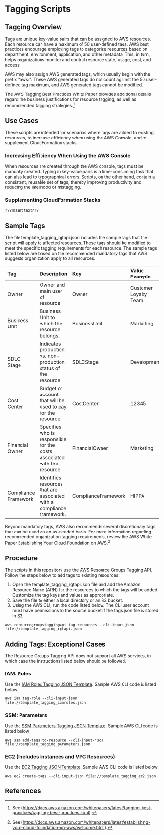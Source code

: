 # Tagging Scripts

## Tagging Overview

Tags are unique key-value pairs that can be assigned to AWS resources.  Each resource can have a maximum of 50 user-defined tags.  AWS best practices encourage employing tags to categorize resources based on department, environment, application, and other metadata.  This, in turn, helps organizations  monitor and control resource state, usage, cost, and access. 

AWS may also assign AWS generated tags, which usually begin with the prefix "aws:".  These AWS generated tags do not count against the 50 user-defined tag maximum, and AWS generated tags cannot be modified.

The AWS Tagging Best Practices White Paper provides additional details regard the business justifications for resource tagging, as well as recommended tagging strategies.[^1]

## Use Cases

These scripts are intended for scenarios where tags are added to existing resources, to increase efficiency when using the AWS Console, and to supplement CloudFormation stacks.

### Increasing Efficiency When Using the AWS Console

When resources are created through the AWS console, tags must be manually created.  Typing in key-value pairs is a time-consuming task that can also lead to typographical errors.  Scripts, on the other hand, contain a consistent, reusable set of tags, thereby improving productivity and reducing the likelihood of mistagging.

### Supplementing CloudFormation Stacks

???insert text???

## Sample Tags

The file template_tagging_rgtapi.json includes the sample tags that the script will apply to affected resources.  These tags should be modified to meet the specific tagging requirements for each resource.  The sample tags listed below are based on the recommended mandatory tags that AWS suggests organization apply to all resources.

| Tag | Description | Key | Value Example |
|:-----------------|:------------|:--------|:--------|
| Owner | Owner and main user of resource. | Owner | Customer Loyalty Team |
| Business Unit | Business Unit to which the resource belongs. | BusinessUnit | Marketing |
| SDLC Stage | Indicates production vs. non-production status of the resource. | SDLCStage | Development |
| Cost Center | Budget or account that will be used to pay for the resource. | CostCenter | 12345 |
| Financial Owner | Specifies who is responsible for the costs associated with the resource. | FinancialOwner | Marketing |
| Compliance Framework | Identifies resources that are associated with a compliance framework. | ComplianceFramework | HIPPA |

Beyond mandatory tags, AWS also recommends several discretionary tags that can be used on an as-needed basis.  For more information regarding recommended organization tagging requirements, review the AWS White Paper Establishing Your Cloud Foundation on AWS.[^2]

## Procedure

The scripts in this repository use the AWS Resource Groups Tagging API.  Follow the steps below to add tags to existing resources:

1. Open the template_tagging_rgtapi.json file and add the Amazon Resource Name (ARN) for the resources to which the tags will be added.  Customize the tag keys and values as appropriate.
2. Save the file to either a local directory or an S3 bucket.
3. Using the AWS CLI, run the code listed below.  The CLI user account must have permissions to the source bucket if the tags.json file is stored in S3.

```
aws resourcegroupstaggingapi tag-resources --cli-input-json file://template_tagging_rgtapi.json
```

## Adding Tags: Exceptional Cases

The Resource Groups Tagging API does not support all AWS services, in which case the instructions listed below should be followed.

### IAM: Roles

Use the [IAM Roles Tagging JSON Template](https://raw.githubusercontent.com/RussetLeaf/RLCovid19/master/Tagging/template_tagging_iamroles.json).  Sample AWS CLI code is listed below

```
aws iam tag-role --cli-input-json file://template_tagging_iamroles.json
```

### SSM: Parameters

Use the [SSM Parameters Tagging JSON Template](https://raw.githubusercontent.com/RussetLeaf/RLCovid19/master/Tagging/template_tagging_parameters.json).  Sample AWS CLI code is listed below

```
aws ssm add-tags-to-resource --cli-input-json file://template_tagging_parameters.json
```

### EC2 (Includes Instances and VPC Resources)

Use the [EC2 Tagging JSON Template](https://raw.githubusercontent.com/RussetLeaf/RLCovid19/master/Tagging/template_tagging_ec2.json).  Sample AWS CLI code is listed below

```
aws ec2 create-tags --cli-input-json file://template_tagging_ec2.json
```

## References
[^1]:See (https://docs.aws.amazon.com/whitepapers/latest/tagging-best-practices/tagging-best-practices.html).
[^2]:See (https://docs.aws.amazon.com/whitepapers/latest/establishing-your-cloud-foundation-on-aws/welcome.html).
